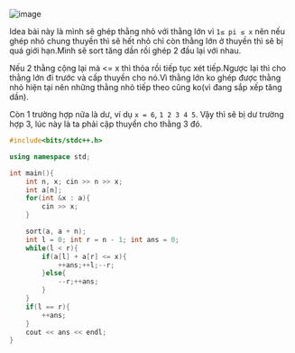 ![image](https://github.com/Llam-a/Practice_Cpp/assets/115911041/9e698024-7e62-40c8-af06-6126c3ca1ee9)

Idea bài này là mình sẽ ghép thằng nhỏ với thằng lớn vì `1≤ pi ≤ x` nên  nếu ghép nhỏ chung thuyền thì sẽ hết nhỏ chỉ còn thằng lớn ở thuyền thì sẽ bị quá giới hạn.Mình sẽ sort tăng dần rồi ghép 2 đầu lại với nhau.

Nếu 2 thằng cộng lại mà <= x thì thỏa rồi tiếp tục xét tiếp.Ngược lại thì cho thằng lớn đi trước và cấp thuyền cho nó.Vì thằng lớn ko ghép được thằng nhỏ hiện tại nên những thằng nhỏ tiếp theo cũng ko(vì đang sắp xếp tăng dần).

Còn 1 trường hợp nữa là dư, ví dụ `x = 6`, `1 2 3 4 5`. Vậy thì sẽ bị dư trường hợp 3, lúc này là ta phải cập thuyển cho thằng 3 đó.

```cpp
#include<bits/stdc++.h>

using namespace std;

int main(){
    int n, x; cin >> n >> x;
    int a[n];
    for(int &x : a){
        cin >> x;
    }

    sort(a, a + n);
    int l = 0; int r = n - 1; int ans = 0;
    while(l < r){
        if(a[l] + a[r] <= x){
            ++ans;++l;--r;
        }else{
            --r;++ans;
        }
    }
    if(l == r){
        ++ans;
    }
    cout << ans << endl;
}
```
